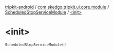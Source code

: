 [tripkit-android](../../index.md) / [com.skedgo.tripkit.ui.core.module](../index.md) / [ScheduledStopServiceModule](index.md) / [&lt;init&gt;](./-init-.md)

# &lt;init&gt;

`ScheduledStopServiceModule()`